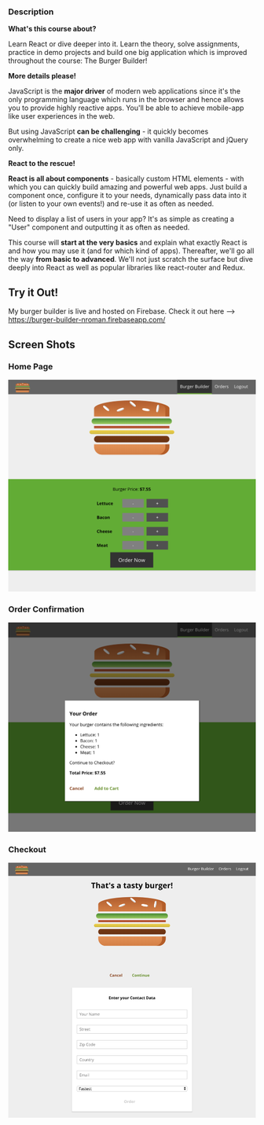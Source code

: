 ### Description
**What's this course about?**

Learn React or dive deeper into it. Learn the theory, solve assignments, practice in demo projects and build one big application which is improved throughout the course: The Burger Builder!

**More details please!**

JavaScript is the  **major driver**  of modern web applications since it's the only programming language which runs in the browser and hence allows you to provide highly reactive apps. You'll be able to achieve mobile-app like user experiences in the web.

But using JavaScript  **can be challenging**  - it quickly becomes overwhelming to create a nice web app with vanilla JavaScript and jQuery only.

**React to the rescue!**

**React is all about components**  - basically custom HTML elements - with which you can quickly build amazing and powerful web apps. Just build a component once, configure it to your needs, dynamically pass data into it (or listen to your own events!) and re-use it as often as needed.

Need to display a list of users in your app? It's as simple as creating a "User" component and outputting it as often as needed.

This course will  **start at the very basics**  and explain what exactly React is and how you may use it (and for which kind of apps). Thereafter, we'll go all the way  **from basic to advanced**. We'll not just scratch the surface but dive deeply into React as well as popular libraries like react-router and Redux.


## Try it Out!
My burger builder is live and hosted on Firebase. Check it out here --> https://burger-builder-nroman.firebaseapp.com/

## Screen Shots
### Home Page
<img src='https://raw.githubusercontent.com/nikrom17/Burger-Builder/master/public/burgerBuilder.png' alt='Burger Builder' />

### Order Confirmation
<img src='https://raw.githubusercontent.com/nikrom17/Burger-Builder/master/public/ordernow.png' alt='Order Confirmation' />

### Checkout
<img src='https://raw.githubusercontent.com/nikrom17/Burger-Builder/master/public/checkout.png' alt='Checkouit' />